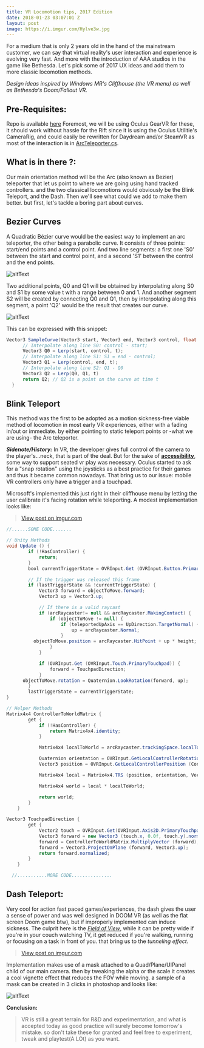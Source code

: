 ```yaml
---
title: VR Locomotion tips, 2017 Edition
date: 2018-01-23 03:07:01 Z
layout: post
image: https://i.imgur.com/Hylve3w.jpg
---
```


For a medium that is only 2 years old in the hand of the mainstream customer, we can say that virtual reality's user interaction and experience is evolving very fast. And more with the introduction of AAA studios in the game like Bethesda.
Let's pick some of 2017 UX ideas and add them to more classic locomotion methods.

*Design ideas inspired by Windows MR's Cliffhouse (the VR menu) as well as Bethesda's Doom/Fallout VR.*

## **Pre-Requisites:**
Repo is available [here](https://github.com/Guendeli/GearVr-motion-plus)
Foremost, we will be using Oculus GearVR for these, it should work without hassle for the Rift since it is using the Oculus Utilitie's CameraRig, and could easily be rewritten for Daydream and/or SteamVR as most of the interaction is in [ArcTeleporter.cs](https://github.com/Guendeli/GearVr-motion-plus/blob/master/Assets/Scripts/Locomotion/SharedCode/ArcTeleporter.cs).


## **What is in there ?:**
Our main orientation method will be the Arc (also known as Bezier) teleporter that let us point to where we are going using hand tracked controllers. and the two classical locomotions would obviously be the Blink Teleport, and the Dash. Then we'll see what could we add to make them better.
but first, let's tackle a boring part about curves.

## **Bezier Curves**
A Quadratic Bézier curve would be the easiest way to implement an arc teleporter, the other being a parabolic curve.
It consists of three points: start/end points and a control point. And two line segments: a first one 'S0' between the start and control point, and a second 'S1' between the control and the end points.

![altText](https://i.imgur.com/8MtqOGU.png)

Two additional points, Q0 and Q1 will be obtained by interpolating along S0 and S1 by some value t with a range between 0 and 1. And another segment S2 will be created by connecting Q0 and Q1, then by interpolating along this segment, a point 'Q2' would be the result that creates our curve.

![altText](https://scontent.fmad3-7.fna.fbcdn.net/v/t39.2365-6/22879649_542336362777632_507106561005453312_n.gif?oh=5b6c3b1502c70f2a6a26ac8915ce68e3&oe=5AF2D279)

This can be expressed with this snippet:

```Java
Vector3 SampleCurve(Vector3 start, Vector3 end, Vector3 control, float t) {
      // Interpolate along line S0: control - start;
      Vector3 Q0 = Lerp(start, control, t);
      // Interpolate along line S1: S1 = end - control;
      Vector3 Q1 = Lerp(control, end, t);
      // Interpolate along line S2: Q1 - Q0
      Vector3 Q2 = Lerp(Q0, Q1, t)
      return Q2; // Q2 is a point on the curve at time t
  }
```

## **Blink Teleport**
This method was the first to be adopted as a motion sickness-free viable method of locomotion in most early VR experiences,
either with a fading in/out or immediate. by either pointing to static teleport points or -what we are using- the Arc teleporter.

**_Sidenote/History:_** In VR, the developer gives full control of the camera to the player's...neck, that is part of the deal. But for the sake of **[accessibility](http://gameaccessibilityguidelines.com/)**, some way to support seated vr play was necessary. Oculus started to ask for a "snap rotation" using the joysticks as a best practice for their games and thus it became common nowadays. That bring us to our issue: mobile VR controllers only have a trigger and a touchpad.

Microsoft's implemented this just right in their cliffhouse menu by letting the user calibrate it's facing rotation while teleporting. A modest implementation looks like:

<blockquote class="imgur-embed-pub" lang="en" data-id="3SthBls"><a href="//imgur.com/3SthBls">View post on imgur.com</a></blockquote><script async src="//s.imgur.com/min/embed.js" charset="utf-8"></script>

```Java
//......SOME CODE.......

// Unity Methods
void Update () {
		if (!HasController) {
			return; 
		}
		bool currentTriggerState = OVRInput.Get (OVRInput.Button.PrimaryIndexTrigger);

		// If the trigger was released this frame
		if (lastTriggerState && !currentTriggerState) {
			Vector3 forward = objectToMove.forward;
			Vector3 up = Vector3.up;

			// If there is a valid raycast
			if (arcRaycaster!= null && arcRaycaster.MakingContact) {
				if (objectToMove != null) {
					if (teleportedUpAxis == UpDirection.TargetNormal) {
						up = arcRaycaster.Normal;
					}
          objectToMove.position = arcRaycaster.HitPoint + up * height;
				}
			}

			if (OVRInput.Get (OVRInput.Touch.PrimaryTouchpad)) {
				forward = TouchpadDirection;
			}
      objectToMove.rotation = Quaternion.LookRotation(forward, up);
		}
		lastTriggerState = currentTriggerState;
}

// Helper Methods
Matrix4x4 ControllerToWorldMatrix {
		get {
			if (!HasController) {
				return Matrix4x4.identity;
			}

			Matrix4x4 localToWorld = arcRaycaster.trackingSpace.localToWorldMatrix;

			Quaternion orientation = OVRInput.GetLocalControllerRotation(Controller);
			Vector3 position = OVRInput.GetLocalControllerPosition (Controller);

			Matrix4x4 local = Matrix4x4.TRS (position, orientation, Vector3.one);

			Matrix4x4 world = local * localToWorld;

			return world;
		}
	}

Vector3 TouchpadDirection {
		get {
			Vector2 touch = OVRInput.Get(OVRInput.Axis2D.PrimaryTouchpad);
			Vector3 forward = new Vector3 (touch.x, 0.0f, touch.y).normalized;
			forward = ControllerToWorldMatrix.MultiplyVector (forward);
			forward = Vector3.ProjectOnPlane (forward, Vector3.up);
			return forward.normalized;
		}
	}

  //...........MORE CODE...............
```

## **Dash Teleport:**
Very cool for action fast paced games/experiences, the dash gives the user a sense of power and was well designed in DOOM VR (as well as the flat screen Doom game btw), but if improperly implemented can induce sickness.
The culprit here is the *[Field of View](https://en.wikipedia.org/wiki/Field_of_view)*, while it can be pretty wide if you're in your couch watching TV, it get reduced if you're walking, running or focusing on a task in front of you.
that bring us to the *tunneling effect*.

<blockquote class="imgur-embed-pub" lang="en" data-id="u9h5xWY"><a href="//imgur.com/u9h5xWY">View post on imgur.com</a></blockquote><script async src="//s.imgur.com/min/embed.js" charset="utf-8"></script>

Implementation makes use of a mask attached to a Quad/Plane/UIPanel child of our main camera. then by tweaking the alpha or the scale it creates a cool vignette effect that reduces the FOV while moving. a sample of a mask can be created in 3 clicks in photoshop and looks like:

![altText](https://i.imgur.com/fM3NHuu.png)

**Conclusion:**
>VR is still a great terrain for R&D and experimentation, and what is accepted today as good practice will surely become tomorrow's mistake. so don't take these for granted and feel free to experiment, tweak and playtest(A LOt) as you want.










